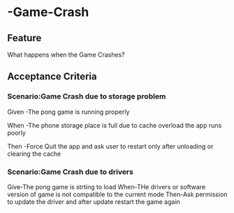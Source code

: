 # -Game-Crash

## Feature

What happens when the Game Crashes?

## Acceptance Criteria

### Scenario:Game Crash due to storage problem

  Given -The pong game is running properly

  When -The phone storage place is full due to
  cache overload the app runs poorly

  Then -Force Quit the app and ask user to
  restart only after unloading or clearing the cache
  
### Scenario:Game Crash due to drivers

Give-The pong game is strting to load
When-THe drivers or software version of game is not compatible to the current mode
Then-Ask permission to update the driver and after update restart the game again
